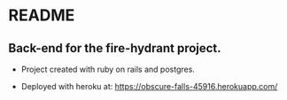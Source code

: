 # README

## Back-end for the fire-hydrant project.

* Project created with ruby on rails and postgres.

* Deployed with heroku at: https://obscure-falls-45916.herokuapp.com/
